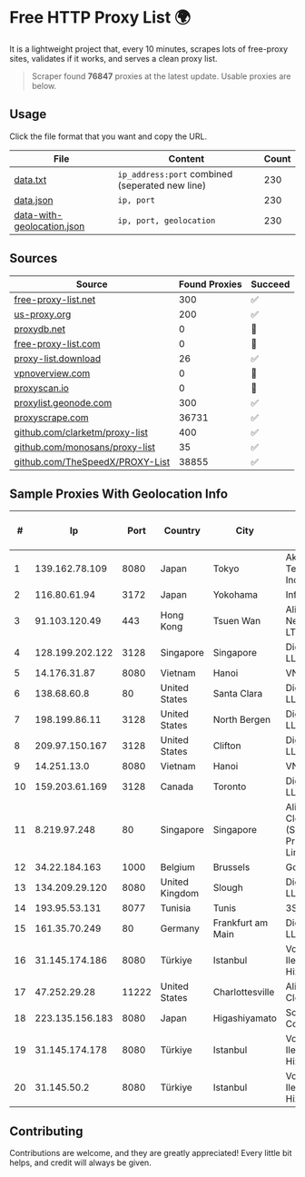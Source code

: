 
# Free HTTP Proxy List 🌍

It is a lightweight project that, every 10 minutes, scrapes lots of free-proxy sites, validates if it works, and serves a clean proxy list.


> Scraper found **76847** proxies at the latest update. Usable proxies are below.

## Usage

Click the file format that you want and copy the URL.


|File|Content|Count|
|----|-------|-----|
|[data.txt](https://raw.githubusercontent.com/themiralay/Proxy-List-World/master/data.txt)|`ip_address:port` combined (seperated new line)|230|
|[data.json](https://raw.githubusercontent.com/themiralay/Proxy-List-World/master/data.json)|`ip, port`|230|
|[data-with-geolocation.json](https://raw.githubusercontent.com/themiralay/Proxy-List-World/master/data-with-geolocation.json)|`ip, port, geolocation`|230|

## Sources

|Source|Found Proxies|Succeed|
|------|-------------|-------|
|[free-proxy-list.net](https://free-proxy-list.net)|300|✅|
|[us-proxy.org](https://www.us-proxy.org)|200|✅|
|[proxydb.net](http://proxydb.net)|0|🚫|
|[free-proxy-list.com](https://free-proxy-list.com/?page=&port=&type%5B%5D=http&type%5B%5D=https&up_time=0&search=Search)|0|🚫|
|[proxy-list.download](https://www.proxy-list.download/HTTP)|26|✅|
|[vpnoverview.com](https://vpnoverview.com/privacy/anonymous-browsing/free-proxy-servers)|0|🚫|
|[proxyscan.io](https://www.proxyscan.io)|0|🚫|
|[proxylist.geonode.com](https://proxylist.geonode.com/api/proxy-list?limit=300&page=1&sort_by=lastChecked&sort_type=desc&protocols=http,https)|300|✅|
|[proxyscrape.com](https://api.proxyscrape.com/v2/?request=displayproxies&protocol=http&timeout=10000&country=all&ssl=all&anonymity=all)|36731|✅|
|[github.com/clarketm/proxy-list](https://raw.githubusercontent.com/clarketm/proxy-list/master/proxy-list-raw.txt)|400|✅|
|[github.com/monosans/proxy-list](https://raw.githubusercontent.com/monosans/proxy-list/main/proxies/http.txt)|35|✅|
|[github.com/TheSpeedX/PROXY-List](https://raw.githubusercontent.com/TheSpeedX/PROXY-List/master/http.txt)|38855|✅|


## Sample Proxies With Geolocation Info

|#|Ip|Port|Country|City|Internet Service Provider|
|-|--|----|-------|----|-------------------------|
|1|139.162.78.109|8080|Japan|Tokyo|Akamai Technologies, Inc.|
|2|116.80.61.94|3172|Japan|Yokohama|InfoSphere|
|3|91.103.120.49|443|Hong Kong|Tsuen Wan|Alice Networks LTD|
|4|128.199.202.122|3128|Singapore|Singapore|DigitalOcean, LLC|
|5|14.176.31.87|8080|Vietnam|Hanoi|VNPT|
|6|138.68.60.8|80|United States|Santa Clara|DigitalOcean, LLC|
|7|198.199.86.11|3128|United States|North Bergen|DigitalOcean, LLC|
|8|209.97.150.167|3128|United States|Clifton|DigitalOcean, LLC|
|9|14.251.13.0|8080|Vietnam|Hanoi|VNPT|
|10|159.203.61.169|3128|Canada|Toronto|DigitalOcean, LLC|
|11|8.219.97.248|80|Singapore|Singapore|Alibaba Cloud (Singapore) Private Limited|
|12|34.22.184.163|1000|Belgium|Brussels|Google LLC|
|13|134.209.29.120|8080|United Kingdom|Slough|DigitalOcean, LLC|
|14|193.95.53.131|8077|Tunisia|Tunis|3S INF|
|15|161.35.70.249|80|Germany|Frankfurt am Main|DigitalOcean, LLC|
|16|31.145.174.186|8080|Türkiye|Istanbul|Vodafone Net Iletisim Hizmetler AS|
|17|47.252.29.28|11222|United States|Charlottesville|Alibaba Cloud LLC|
|18|223.135.156.183|8080|Japan|Higashiyamato|So-net Corporation|
|19|31.145.174.178|8080|Türkiye|Istanbul|Vodafone Net Iletisim Hizmetler AS|
|20|31.145.50.2|8080|Türkiye|Istanbul|Vodafone Net Iletisim Hizmetler|



## Contributing

Contributions are welcome, and they are greatly appreciated! Every
little bit helps, and credit will always be given.

